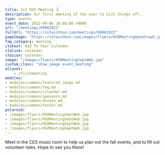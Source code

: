 ```yaml
---
title: 1st HSO Meeting 🗓️
description: Our first meeting of the year to kick things off.
type: events
event_date: 2022-09-06 18:00:00 +0000
url: "/meetings/09062022"
fullUrl: "https://colwichhso.com/meetings/09062022"
pageImage: "https://colwichhso.com/images/flyers/HSOMeetingOpenGraph.jpg"
faq_category: meeting
ctatext: Add To Your Calendar
ctalink: calendar
ctaicon: calendar
image: "/images/flyers/HSOMeetingSeptWeb.jpg"
custom_class: "show_image event_meeting"
aliases:
    - /firstmeeting
modules:
- modules/common/featured_image.md
- modules/common/faq.md
- modules/common/calendar.md
- modules/common/sponsors.md
- modules/common/donate.md
- modules/common/footer.md
polaroid: 
- /images/flyers/HSOMeetingSeptWeb.jpg
- /images/flyers/HSOMeetingSeptWeb.jpg
- /images/flyers/HSOMeetingSeptWeb.jpg
- /images/flyers/HSOMeetingSeptWeb.jpg
---
```

Meet in the CES music room to help us plan out the fall events, and to fill out volunteer roles. Hope to see you there!